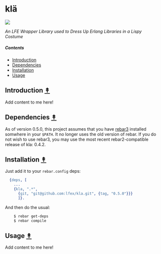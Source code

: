 # klä

[![][kla-logo]][kla-logo-large]

[kla-logo]: priv/images/vikings-small.png
[kla-logo-large]: http://callego.deviantart.com/art/Viking-Clothes-334955145

*An LFE Wrapper Library used to Dress Up Erlang Libraries in a Lispy Costume*


##### Contents

* [Introduction](#introduction-)
* [Dependencies](#dependencies-)
* [Installation](#installation-)
* [Usage](#usage-)


## Introduction [&#x219F;](#contents)

Add content to me here!


## Dependencies [&#x219F;](#contents)

As of version 0.5.0, this project assumes that you have
[rebar3](https://github.com/rebar/rebar3) installed somwhere in your ``$PATH``.
It no longer uses the old version of rebar. If you do not wish to use rebar3,
you may use the most recent rebar2-compatible release of kla: 0.4.2.


## Installation [&#x219F;](#contents)

Just add it to your ``rebar.config`` deps:

```erlang
  {deps, [
    ...
    {kla, ".*",
      {git, "git@github.com:lfex/kla.git", {tag, "0.5.0"}}}
      ]}.
```

And then do the usual:

```bash
    $ rebar get-deps
    $ rebar compile
```


## Usage [&#x219F;](#contents)

Add content to me here!
